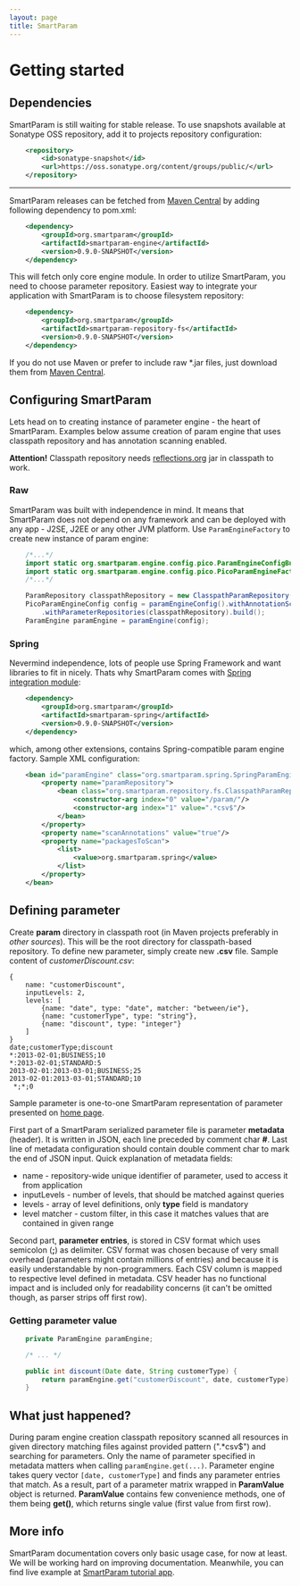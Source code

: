```yaml
---
layout: page
title: SmartParam
---
```


# Getting started

## Dependencies

SmartParam is still waiting for stable release. To use snapshots available at Sonatype OSS repository, add it to projects
repository configuration:

```xml
    <repository>
        <id>sonatype-snapshot</id>
        <url>https://oss.sonatype.org/content/groups/public/</url>
    </repository>
```

----

SmartParam releases can be fetched from [Maven Central](maven.org) by adding following dependency to pom.xml:

```xml
    <dependency>
        <groupId>org.smartparam</groupId>
        <artifactId>smartparam-engine</artifactId>
        <version>0.9.0-SNAPSHOT</version>
    </dependency>
```

This will fetch only core engine module. In order to utilize SmartParam, you need to choose parameter repository.
Easiest way to integrate your application with SmartParam is to choose filesystem repository:

```xml
    <dependency>
        <groupId>org.smartparam</groupId>
        <artifactId>smartparam-repository-fs</artifactId>
        <version>0.9.0-SNAPSHOT</version>
    </dependency>
```

If you do not use Maven or prefer to include raw *.jar files, just download them from [Maven Central](maven.org).

## Configuring SmartParam

Lets head on to creating instance of parameter engine - the heart of SmartParam. Examples below assume creation of
param engine that uses classpath repository and has annotation scanning enabled.

**Attention!** Classpath repository needs [reflections.org](https://code.google.com/p/reflections/) jar in
classpath to work.

### Raw

SmartParam was built with independence in mind. It means that SmartParam does not depend on any framework and can
be deployed with any app - J2SE, J2EE or any other JVM platform. Use `ParamEngineFactory` to create new instance of param
engine:

```java
    /*...*/
    import static org.smartparam.engine.config.pico.ParamEngineConfigBuilder.paramEngineConfig;
    import static org.smartparam.engine.config.pico.PicoParamEngineFactory.paramEngine;
    /*...*/

    ParamRepository classpathRepository = new ClasspathParamRepository("/param/", ".*csv$");
    PicoParamEngineConfig config = paramEngineConfig().withAnnotationScanEnabled("your.base.package.with.smartparam.annotations")
        .withParameterRepositories(classpathRepository).build();
    ParamEngine paramEngine = paramEngine(config);
```

### Spring

Nevermind independence, lots of people use Spring Framework and want libraries to fit in nicely. Thats why SmartParam
comes with [Spring integration module](/technical/spring.html):

```xml
    <dependency>
        <groupId>org.smartparam</groupId>
        <artifactId>smartparam-spring</artifactId>
        <version>0.9.0-SNAPSHOT</version>
    </dependency>
```

which, among other extensions, contains Spring-compatible param engine factory. Sample XML configuration:

```xml
    <bean id="paramEngine" class="org.smartparam.spring.SpringParamEngineFactory">
        <property name="paramRepository">
            <bean class="org.smartparam.repository.fs.ClasspathParamRepository">
                <constructor-arg index="0" value="/param/"/>
                <constructor-arg index="1" value=".*csv$"/>
            </bean>
        </property>
        <property name="scanAnnotations" value="true"/>
        <property name="packagesToScan">
            <list>
                <value>org.smartparam.spring</value>
            </list>
        </property>
    </bean>
```

## Defining parameter

Create **param** directory in classpath root (in Maven projects preferably in *other sources*). This will be the root
directory for classpath-based repository. To define new parameter, simply create new **.csv** file. Sample content of
*customerDiscount.csv*:

```
{
    name: "customerDiscount",
    inputLevels: 2,
    levels: [
        {name: "date", type: "date", matcher: "between/ie"},
        {name: "customerType", type: "string"},
        {name: "discount", type: "integer"}
    ]
}
date;customerType;discount
*:2013-02-01;BUSINESS;10
*:2013-02-01;STANDARD:5
2013-02-01:2013-03-01;BUSINESS;25
2013-02-01:2013-03-01;STANDARD;10
 *;*;0
```

Sample parameter is one-to-one SmartParam representation of parameter presented on [home page](/what-is-smartparam.html).

First part of a SmartParam serialized parameter file is parameter **metadata** (header). It is written in JSON, each line
preceded by comment char **\#**. Last line of metadata configuration should contain double comment char to mark the
end of JSON input. Quick explanation of metadata fields:

* name - repository-wide unique identifier of parameter, used to access it from application
* inputLevels - number of levels, that should be matched against queries
* levels - array of level definitions, only **type** field is mandatory
* level matcher - custom filter, in this case it matches values that are contained in given range

Second part, **parameter entries**, is stored in CSV format which uses semicolon (**;**) as delimiter. CSV format was chosen because
of very small overhead (parameters might contain millions of entries) and because it is easily understandable by non-programmers.
Each CSV column is mapped to respective level defined in metadata. CSV header has no functional impact and is
included only for readability concerns (it can't be omitted though, as parser strips off first row).

### Getting parameter value

```java
    private ParamEngine paramEngine;

    /* ... */

    public int discount(Date date, String customerType) {
        return paramEngine.get("customerDiscount", date, customerType).getInteger();
    }
```

## What just happened?

During param engine creation classpath repository scanned all resources in given directory matching files against
provided pattern (".\*csv$") and searching for parameters. Only the name of parameter specified in metadata
matters when calling `paramEngine.get(...)`. Parameter engine takes query vector `[date, customerType]` and finds any
parameter entries that match. As a result, part of a parameter matrix wrapped in **ParamValue** object is returned.
**ParamValue** contains few convenience methods, one of them being **get()**, which returns single value
(first value from first row).

## More info

SmartParam documentation covers only basic usage case, for now at least. We will be working hard on improving
documentation. Meanwhile, you can find live example at [SmartParam tutorial app](/tutorial-app.html).
